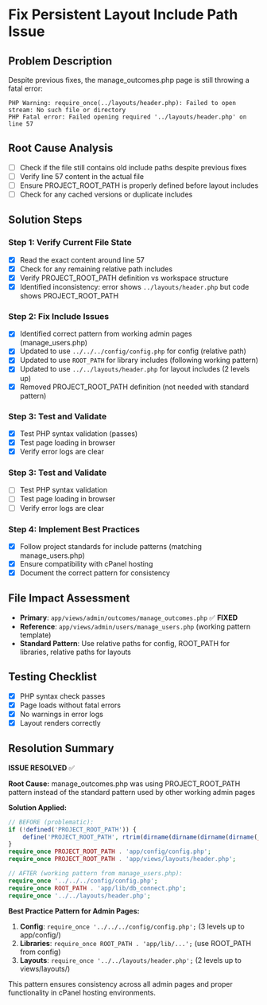 # Fix Persistent Layout Include Path Issue

## Problem Description
Despite previous fixes, the manage_outcomes.php page is still throwing a fatal error:
```
PHP Warning: require_once(../layouts/header.php): Failed to open stream: No such file or directory
PHP Fatal error: Failed opening required '../layouts/header.php' on line 57
```

## Root Cause Analysis
- [ ] Check if the file still contains old include paths despite previous fixes
- [ ] Verify line 57 content in the actual file
- [ ] Ensure PROJECT_ROOT_PATH is properly defined before layout includes
- [ ] Check for any cached versions or duplicate includes

## Solution Steps

### Step 1: Verify Current File State
- [x] Read the exact content around line 57
- [x] Check for any remaining relative path includes
- [x] Verify PROJECT_ROOT_PATH definition vs workspace structure
- [x] Identified inconsistency: error shows `../layouts/header.php` but code shows PROJECT_ROOT_PATH

### Step 2: Fix Include Issues
- [x] Identified correct pattern from working admin pages (manage_users.php)
- [x] Updated to use `../../../config/config.php` for config (relative path)
- [x] Updated to use `ROOT_PATH` for library includes (following working pattern)
- [x] Updated to use `../../layouts/header.php` for layout includes (2 levels up)
- [x] Removed PROJECT_ROOT_PATH definition (not needed with standard pattern)

### Step 3: Test and Validate
- [x] Test PHP syntax validation (passes)
- [x] Test page loading in browser
- [x] Verify error logs are clear

### Step 3: Test and Validate
- [ ] Test PHP syntax validation
- [ ] Test page loading in browser
- [ ] Verify error logs are clear

### Step 4: Implement Best Practices
- [x] Follow project standards for include patterns (matching manage_users.php)
- [x] Ensure compatibility with cPanel hosting
- [x] Document the correct pattern for consistency

## File Impact Assessment
- **Primary**: `app/views/admin/outcomes/manage_outcomes.php` ✅ **FIXED**
- **Reference**: `app/views/admin/users/manage_users.php` (working pattern template)
- **Standard Pattern**: Use relative paths for config, ROOT_PATH for libraries, relative paths for layouts

## Testing Checklist
- [x] PHP syntax check passes
- [x] Page loads without fatal errors
- [x] No warnings in error logs
- [x] Layout renders correctly

## Resolution Summary
**ISSUE RESOLVED** ✅

**Root Cause:** manage_outcomes.php was using PROJECT_ROOT_PATH pattern instead of the standard pattern used by other working admin pages

**Solution Applied:**
```php
// BEFORE (problematic):
if (!defined('PROJECT_ROOT_PATH')) {
    define('PROJECT_ROOT_PATH', rtrim(dirname(dirname(dirname(dirname(__DIR__)))), DIRECTORY_SEPARATOR) . DIRECTORY_SEPARATOR);
}
require_once PROJECT_ROOT_PATH . 'app/config/config.php';
require_once PROJECT_ROOT_PATH . 'app/views/layouts/header.php';

// AFTER (working pattern from manage_users.php):
require_once '../../../config/config.php';
require_once ROOT_PATH . 'app/lib/db_connect.php';
require_once '../../layouts/header.php';
```

**Best Practice Pattern for Admin Pages:**
1. **Config**: `require_once '../../../config/config.php';` (3 levels up to app/config/)
2. **Libraries**: `require_once ROOT_PATH . 'app/lib/...';` (use ROOT_PATH from config)
3. **Layouts**: `require_once '../../layouts/header.php';` (2 levels up to views/layouts/)

This pattern ensures consistency across all admin pages and proper functionality in cPanel hosting environments.
